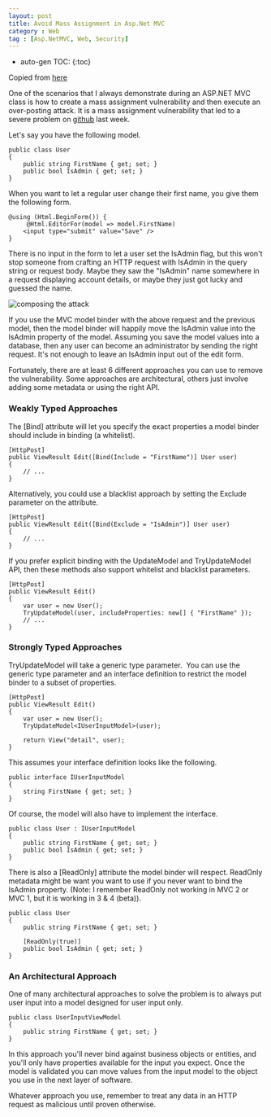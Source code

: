 ```yaml
---
layout: post
title: Avoid Mass Assignment in Asp.Net MVC
category : Web
tag : [Asp.NetMVC, Web, Security]
---
```

* auto-gen TOC:
{:toc}

Copied from [here](http://odetocode.com/blogs/scott/archive/2012/03/11/complete-guide-to-mass-assignment-in-asp-net-mvc.aspx)

One of the scenarios that I always demonstrate during an ASP.NET MVC class is how to create a mass assignment vulnerability and then execute an over-posting attack. It is a mass assignment vulnerability that led to a severe problem on [github](https://github.com/blog/1068-public-key-security-vulnerability-and-mitigation) last week.

Let's say you have the following model.

    public class User
    {
        public string FirstName { get; set; }
        public bool IsAdmin { get; set; }
    }

When you want to let a regular user change their first name, you give them the following form.


    @using (Html.BeginForm()) {
         @Html.EditorFor(model => model.FirstName)
        <input type="submit" value="Save" />
    }


There is no input in the form to let a user set the IsAdmin flag, but this won't stop someone from crafting an HTTP request with IsAdmin in the query string or request body. Maybe they saw the "IsAdmin" name somewhere in a request displaying account details, or maybe they just got lucky and guessed the name.

<!--more-->

![composing the attack](http://odetocode.com/Blogs/images/odetocode_com/Blogs/scott/Windows-Live-Writer/Avoiding-Mass-Assignments-in-ASP.NET-MVC_1416F/image_3.png)

If you use the MVC model binder with the above request and the previous model, then the model binder will happily move the IsAdmin value into the IsAdmin property of the model. Assuming you save the model values into a database, then any user can become an administrator by sending the right request. It's not enough to leave an IsAdmin input out of the edit form.

Fortunately, there are at least 6 different approaches you can use to remove the vulnerability. Some approaches are architectural, others just involve adding some metadata or using the right API.

### Weakly Typed Approaches

The [Bind] attribute will let you specify the exact properties a model binder should include in binding (a whitelist).


    [HttpPost]
    public ViewResult Edit([Bind(Include = "FirstName")] User user)
    {
        // ...
    }

Alternatively, you could use a blacklist approach by setting the Exclude parameter on the attribute.

    [HttpPost]
    public ViewResult Edit([Bind(Exclude = "IsAdmin")] User user)
    {
        // ...
    }

If you prefer explicit binding with the UpdateModel and TryUpdateModel API, then these methods also support whitelist and blacklist parameters.

    [HttpPost]
    public ViewResult Edit()
    {
        var user = new User();
        TryUpdateModel(user, includeProperties: new[] { "FirstName" });
        // ...
    }


### Strongly Typed Approaches

TryUpdateModel will take a generic type parameter.&nbsp; You can use the generic type parameter and an interface definition to restrict the model binder to a subset of properties.

    [HttpPost]
    public ViewResult Edit()
    {
        var user = new User();
        TryUpdateModel<IUserInputModel>(user);

        return View("detail", user);
    }


This assumes your interface definition looks like the following.

    public interface IUserInputModel
    {
        string FirstName { get; set; }
    }


Of course, the model will also have to implement the interface.

    public class User : IUserInputModel
    {
        public string FirstName { get; set; }
        public bool IsAdmin { get; set; }
    }


There is also a [ReadOnly] attribute the model binder will respect. ReadOnly metadata might be want you want to use if you never want to bind the IsAdmin property. (Note: I remember ReadOnly not working in MVC 2 or MVC 1, but it is working in 3 & 4 (beta)).

    public class User
    {
        public string FirstName { get; set; }

        [ReadOnly(true)]
        public bool IsAdmin { get; set; }
    }


### An Architectural Approach

One of many architectural approaches to solve the problem is to always put user input into a model designed for user input only.

    public class UserInputViewModel
    {
        public string FirstName { get; set; }
    }


In this approach you'll never bind against business objects or entities, and you'll only have properties available for the input you expect. Once the model is validated you can move values from the input model to the object you use in the next layer of software.

Whatever approach you use, remember to treat any data in an HTTP request as malicious until proven otherwise.
